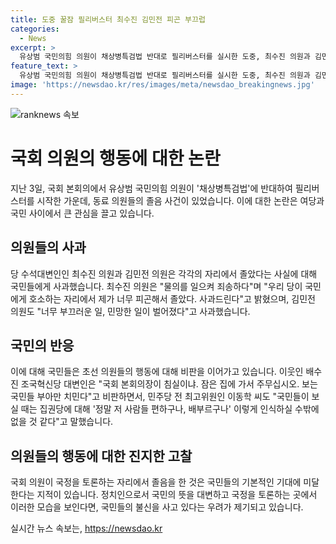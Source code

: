 ```yaml
---
title: 도중 꿀잠 필리버스터 최수진 김민전 피곤 부끄럽
categories:
  - News
excerpt: >
  유상범 국민의힘 의원이 채상병특검법 반대로 필리버스터를 실시한 도중, 최수진 의원과 김민전 의원이 국회 본회의장에서 졸고 있는 사진이 공개되었다. 이에 최수진 의원은 사과하며 물의를 일으켜 죄송하다고 밝히고, 김민전 의원도 사과했다. 또한, 이에 대한 비판이 높아지며 국민들의 신뢰를 잃을 수밖에 없을 것이라는 우려가 나왔다. 이에 대해 여론은 채상병 특검법 반대에 진정성을 보여줘야 하는 상황에서 의원들의 행동이 신뢰를 저해했다는 의견이 제기되고 있다.
feature_text: >
  유상범 국민의힘 의원이 채상병특검법 반대로 필리버스터를 실시한 도중, 최수진 의원과 김민전 의원이 국회 본회의장에서 졸고 있는 사진이 공개되었다. 이에 최수진 의원은 사과하며 물의를 일으켜 죄송하다고 밝히고, 김민전 의원도 사과했다. 또한, 이에 대한 비판이 높아지며 국민들의 신뢰를 잃을 수밖에 없을 것이라는 우려가 나왔다. 이에 대해 여론은 채상병 특검법 반대에 진정성을 보여줘야 하는 상황에서 의원들의 행동이 신뢰를 저해했다는 의견이 제기되고 있다.
image: 'https://newsdao.kr/res/images/meta/newsdao_breakingnews.jpg'
---
```


<p><img src="https://newsdao.kr/res/images/meta/newsdao_breakingnews.jpg" alt="ranknews 속보" /></p>

<h1 data-ke-size="size26">국회 의원의 행동에 대한 논란</h1>

<p data-ke-size="size16">지난 3일, 국회 본회의에서 유상범 국민의힘 의원이 '채상병특검법'에 반대하여 필리버스터를 시작한 가운데, 동료 의원들의 졸음 사건이 있었습니다. 이에 대한 논란은 여당과 국민 사이에서 큰 관심을 끌고 있습니다.</p>

<h2 data-ke-size="size24">의원들의 사과</h2>

<p data-ke-size="size16">당 수석대변인인 최수진 의원과 김민전 의원은 각각의 자리에서 졸았다는 사실에 대해 국민들에게 사과했습니다. 최수진 의원은 "물의를 일으켜 죄송하다"며 "우리 당이 국민에게 호소하는 자리에서 제가 너무 피곤해서 졸았다. 사과드린다"고 밝혔으며, 김민전 의원도 "너무 부끄러운 일, 민망한 일이 벌어졌다"고 사과했습니다.</p>

<h2 data-ke-size="size24">국민의 반응</h2>

<p data-ke-size="size16">이에 대해 국민들은 초선 의원들의 행동에 대해 비판을 이어가고 있습니다. 이웃인 배수진 조국혁신당 대변인은 "국회 본회의장이 침실이냐. 잠은 집에 가서 주무십시오. 보는 국민들 부아만 치민다"고 비판하면서, 민주당 전 최고위원인 이동학 씨도 "국민들이 보실 때는 집권당에 대해 '정말 저 사람들 편하구나, 배부르구나' 이렇게 인식하실 수밖에 없을 것 같다"고 말했습니다.</p>

<h2 data-ke-size="size24">의원들의 행동에 대한 진지한 고찰</h2>

<p data-ke-size="size16">국회 의원이 국정을 토론하는 자리에서 졸음을 한 것은 국민들의 기본적인 기대에 미달한다는 지적이 있습니다. 정치인으로서 국민의 뜻을 대변하고 국정을 토론하는 곳에서 이러한 모습을 보인다면, 국민들의 불신을 사고 있다는 우려가 제기되고 있습니다.</p>
실시간 뉴스 속보는, <a href="https://newsdao.kr" rel="dofollow">https://newsdao.kr</a>


